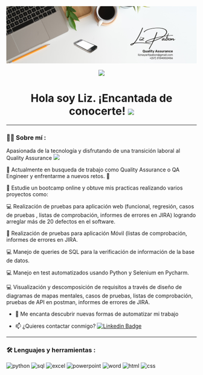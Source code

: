 <!--
**liznayarit/liznayarit** is a ✨ _special_ ✨ repository because its `README.md` (this file) appears on your GitHub profile.-->

<div id="header" align="center">
  <img decoding="async" src="https://github.com/liznayarit/liznayarit/blob/main/Profilebanner.png" width="1800"/>


[![](https://img.shields.io/badge/LinkedIn-0077B5?style=for-the-badge&logo=linkedin&logoColor=white)](https://www.linkedin.com/in/liz-pabon)


<h1>
  Hola soy Liz. ¡Encantada de conocerte!
  <img decoding="async" src="https://media.giphy.com/media/hvRJCLFzcasrR4ia7z/giphy.gif" width="30px"/>
</h1>


---
 <div id="header" align="left">

### :woman_technologist: Sobre mí :


Apasionada de la tecnología y disfrutando de una transición laboral al Quality Assurance <img decoding="async" src="https://media.giphy.com/media/WUlplcMpOCEmTGBtBW/giphy.gif" width="30">


:telescope: Actualmente en busqueda de trabajo como Quality Assurance o QA Engineer y enfrentarme a nuevos retos. :muscle:

:seedling: Estudie un bootcamp online y obtuve mis practicas realizando varios proyectos como: 

:computer: Realización de pruebas para aplicación web (funcional, regresión, casos de pruebas , listas de comprobación,
informes de errores en JIRA) logrando arreglar más de 20 defectos en el software.

:blue_book: Realización de pruebas para aplicación Móvil (listas de comprobación, informes de errores en JIRA.

:computer: Manejo de queries de SQL para la verificación de información de la base de datos.

:computer: Manejo en test automatizados usando Python y Selenium en Pycharm.

:computer: Visualización y descomposición de requisitos a través de diseño de diagramas de mapas mentales, casos de
pruebas, listas de comprobación, pruebas de API en postman, informes de errores de JIRA.

* :heartbeat: Me encanta descubrir nuevas formas de automatizar mi trabajo

* :mailbox: ¿Quieres contactar conmigo? [![Linkedin Badge](https://img.shields.io/badge/-Liz-blue?style=flat&logo=Linkedin&logoColor=white)](https://www.linkedin.com/in/liz-pabon/)


---

### :hammer_and_wrench: Lenguajes y herramientas :


<div id="header" align="left">
    <img decoding="async" src="https://img.shields.io/badge/Python-3776AB?style=for-the-badge&logo=python&logoColor=white" alt="python"/>
  </a>
    <img decoding="async" src="https://img.shields.io/badge/SQL-6DB33F?style=for-the-badge&logo=mysql&logoColor=white" alt="sql"/>
  </a>
 <img decoding="async" src="https://img.shields.io/badge/Microsoft_Excel-217346?style=for-the-badge&logo=microsoft-excel&logoColor=white" alt="excel"/>
  </a>
 <img decoding="async" src="https://img.shields.io/badge/MS PowerPoint-FFBE00?style=for-the-badge&logo=Power-BI&logoColor=white" alt="powerpoint"/>
  </a>
  <img decoding="async" src="https://img.shields.io/badge/MS Word-FFBE00?style=for-the-badge&logo=Power-BI&logoColor=white" alt="word"/>
  </a>
  <img decoding="async" src="https://img.shields.io/badge/HTML-FFBE00?style=for-the-badge&logo=Power-BI&logoColor=white" alt="html"/>
  </a>
  <img decoding="async" src="https://img.shields.io/badge/CSS-FFBE00?style=for-the-badge&logo=Power-BI&logoColor=white" alt="css"/>
  </a>
  
</div>






